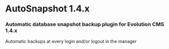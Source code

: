 # AutoSnapshot 1.4.x
### Automatic database snapshot backup plugin for Evolution CMS 1.4.x

Automatic backups at every login and/or logout in the manager

